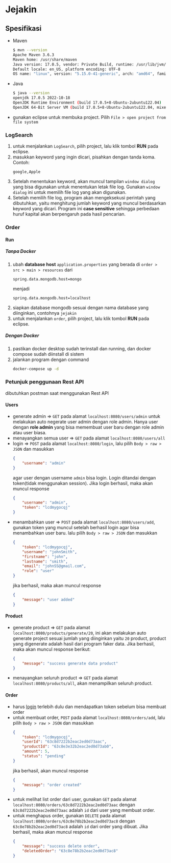# Jejakin

## Spesifikasi
- Maven
    ```sh
    $ mvn --version
    Apache Maven 3.6.3
    Maven home: /usr/share/maven
    Java version: 17.0.5, vendor: Private Build, runtime: /usr/lib/jvm/java-17-openjdk-amd64
    Default locale: en_US, platform encoding: UTF-8
    OS name: "linux", version: "5.15.0-41-generic", arch: "amd64", family: "unix"
    ```
- Java
    ```sh
    $ java --version
    openjdk 17.0.5 2022-10-18
    OpenJDK Runtime Environment (build 17.0.5+8-Ubuntu-2ubuntu122.04)
    OpenJDK 64-Bit Server VM (build 17.0.5+8-Ubuntu-2ubuntu122.04, mixed mode, sharing)
    ```
- gunakan eclipse untuk membuka project. Pilih `File > open project from file system`
### LogSearch
1. untuk menjalankan `LogSearch`, pilih project, lalu klik tombol **RUN** pada eclipse.
2. masukkan keyword yang ingin dicari, pisahkan dengan tanda koma. Contoh:
    ```
    google,Apple
    ```
3. Setelah menentukan keyword, akan muncul tampilan `window dialog` yang bisa digunakan untuk menentukan letak file log. Gunakan `window dialog` ini untuk memilih file log yang akan digunakan.
4. Setelah memilih file log, program akan mengeksekusi perintah yang dibutuhkan, yaitu menghitung jumlah keyword yang muncul berdasarkan keyword yang dicari. Program ini __case sensitive__ sehingga perbedaan huruf kapital akan berpengaruh pada hasil pencarian.

### Order
#### Run
##### Tanpa Docker
1. ubah __database host__ `application.properties` yang berada di `order > src > main > resources`
    dari
    ```
    spring.data.mongodb.host=mongo
    ```
    menjadi
    ```
    spring.data.mongodb.host=localhost
    ```
2. siapkan database mongodb sesuai dengan nama database yang diinginkan, contohnya `jejakin`
3. untuk menjalankan `order`, pilih project, lalu klik tombol **RUN** pada eclipse.
##### Dengan Docker
1. pastikan docker desktop sudah terinstall dan running, dan docker compose sudah diinstall di sistem
2. jalankan program dengan command
    ```sh
    docker-compose up -d
    ```
### Petunjuk penggunaan Rest API
dibutuhkan postman saat menggunakan Rest API
#### Users
- generate admin => `GET` pada alamat `localhost:8080/users/admin` untuk melakukan auto negerate user admin dengan role admin. Hanya user dengan **role admin** yang bisa memembuat user baru dengan role admin atau user biasa.
- menayangkan semua user => `GET` pada alamat `localhost:8080/users/all`
- login => `POST` pada alamat `localhost:8080/login`, lalu pilih `Body > raw > JSON` dan masukkan
    ```json
    {
        "username": "admin"
    }
    ```
    agar user dengan username `admin` bisa login. Login ditandai dengan token(tidak menggunakan session). Jika login berhasil, maka akan muncul response
    ```json
    {
        "username": "admin",
        "token": "lcdmygocqj"
    }
    ```
- menambahkan user => `POST` pada alamat `localhost:8080/users/add`, gunakan token yang muncul setelah berhasil login agar bisa menambahkan user baru. lalu pilih `Body > raw > JSON` dan masukkan
    ```json
    {
        "token": "lcdmygocqj",
        "username": "johnSmith",
        "firstname": "john",
        "lastname": "smith",
        "email": "johnSS@gmail.com",
        "role": "user"
    }
    ```
    jika berhasil, maka akan muncul response
    ```json
    {
        "message": "user added"
    }
    ```
#### Product
- generate product => `GET` pada alamat `localhost:8080/products/generate/20`, ini akan melakukan auto generate project sesuai jumlah yang diinginkan yaitu `20` product, product yang digenerate adalah hasil dari program faker data. Jika berhasil, maka akan muncul response berikut:
    ```json
    {
        "message": "success generate data product"
    }
    ```
- menayangkan seluruh product => `GET` pada alamat `localhost:8080/products/all`, akan menampilkan seluruh product.
#### Order
- harus [login](#users) terlebih dulu dan mendapatkan token sebelum bisa membuat order
- untuk membuat order, `POST` pada alamat `localhost:8080/orders/add`, lalu pilih `Body > raw > JSON` dan masukkan
    ```json
    {
        "token": "lcdmygocqj",
        "userId": "63c8d7222b2eac2ed0d73aac",
        "productId": "63c8e3e32b2eac2ed0d73ab0",
        "amount": 5,
        "status": "pending"
    }
    ```
    jika berhasil, akan muncul response
    ```json
    {
        "message": "order created"
    }
    ```
- untuk melihat list order dari user, gunakan `GET` pada alamat `localhost:8080/orders/63c8d7222b2eac2ed0d73aac` dengan `63c8d7222b2eac2ed0d73aac` adalah `id` dari user yang membuat order.
- untuk menghapus order, gunakan `DELETE` pada alamat `localhost:8080/orders/63c8e78b2b2eac2ed0d73ac8` dengan `63c8e78b2b2eac2ed0d73ac8` adalah `id` dari order yang dibuat. Jika berhasil, maka akan muncul response
    ```json
    {
        "message": "success delete order",
        "deletedOrder": "63c8e78b2b2eac2ed0d73ac8"
    }
    ```